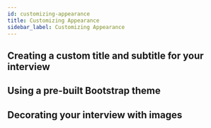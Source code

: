 ```yaml
---
id: customizing-appearance
title: Customizing Appearance
sidebar_label: Customizing Appearance
---
```


## Creating a custom title and subtitle for your interview

## Using a pre-built Bootstrap theme

## Decorating your interview with images